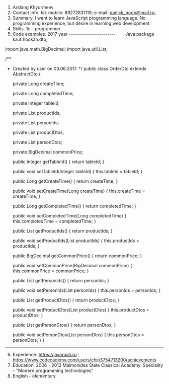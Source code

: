 1. Arslang Khyurmeev	
2. Contact Info.
tel. mobile: 89272831119; e-mail: panick_noob@mail.ru; 
3. Summary.
I want to learn JavaScript programming language. No programming experience, but desire in learning web development.
4. Skills.
1c - programmer
5. Code examples.
2017 year
----------------------------Java
package ka.it.hookah.dto;

import java.math.BigDecimal;
import java.util.List;

/**
 * Created by user on 03.06.2017.
 */
public class OrderDto extends AbstractDto {

    private Long createTime;

    private Long completedTime;

    private Integer tableId;

    private List<Integer> productIds;

    private List<Integer> personIds;

    private List<ProductDto> productDtos;

    private List<PersonDto> personDtos;

    private BigDecimal commonPrice;

    public Integer getTableId() {
        return tableId;
    }

    public void setTableId(Integer tableId) {
        this.tableId = tableId;
    }

    public Long getCreateTime() {
        return createTime;
    }

    public void setCreateTime(Long createTime) {
        this.createTime = createTime;
    }

    public Long getCompletedTime() {
        return completedTime;
    }

    public void setCompletedTime(Long completedTime) {
        this.completedTime = completedTime;
    }

    public List<Integer> getProductIds() {
        return productIds;
    }

    public void setProductIds(List<Integer> productIds) {
        this.productIds = productIds;
    }

    public BigDecimal getCommonPrice() {
        return commonPrice;
    }

    public void setCommonPrice(BigDecimal commonPrice) {
        this.commonPrice = commonPrice;
    }

    public List<Integer> getPersonIds() {
        return personIds;
    }

    public void setPersonIds(List<Integer> personIds) {
        this.personIds = personIds;
    }

    public List<ProductDto> getProductDtos() {
        return productDtos;
    }

    public void setProductDtos(List<ProductDto> productDtos) {
        this.productDtos = productDtos;
    }

    public List<PersonDto> getPersonDtos() {
        return personDtos;
    }

    public void setPersonDtos(List<PersonDto> personDtos) {
        this.personDtos = personDtos;
    }
}
----------------------------------------

6. Experience. 
https://javarush.ru ; https://www.codecademy.com/users/chip3754713200/achievements
7. Education.
2006 - 2012
Maimonides State Classical Academy. Speciality - "Modern programming technologies"
8. English - elementary.

